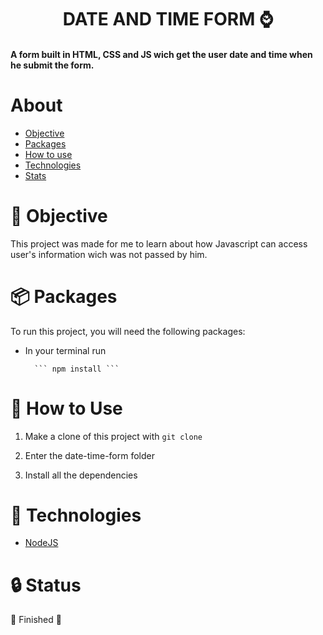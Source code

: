 <h1 align="center">DATE AND TIME FORM ⌚</h1>

<h4 align="init">A form built in HTML, CSS and JS wich get the user date and time when he submit the form.</h4>

About
=========
* [Objective](https://github.com/thiagodk0/date-time-form/blob/main/README.md#objective-)
* [Packages](https://github.com/thiagodk0/date-time-form/blob/main/README.md#packages-)
* [How to use](https://github.com/thiagodk0/date-time-form/blob/main/README.md#how-to-use-)
* [Technologies](https://github.com/thiagodk0/date-time-form/blob/main/README.md#technologies-)
* [Stats](https://github.com/thiagodk0/date-time-form/blob/main/README.md#stats-)

# 🎯 Objective
This project was made for me to learn about how Javascript can access user's information wich was not passed by him.

# 📦 Packages
To run this project, you will need the following packages: 

* In your terminal run

        ``` npm install ```

    
# 🔨 How to Use

1. Make a clone of this project with ``` git clone ```

2. Enter the date-time-form folder

3. Install all the dependencies 

# 👾 Technologies

* [NodeJS](https://nodejs.org/en/)

# 🔒 Status
🥂 Finished 🥂
